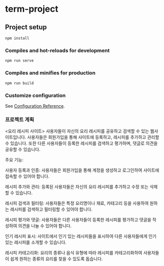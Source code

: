# term-project

## Project setup
```
npm install
```

### Compiles and hot-reloads for development
```
npm run serve
```

### Compiles and minifies for production
```
npm run build
```

### Customize configuration
See [Configuration Reference](https://cli.vuejs.org/config/).


### 프로젝트 계획
<요리 레시피 사이트>
사용자들이 자신의 요리 레시피를 공유하고 검색할 수 있는 웹사이트입니다. 사용자들은 회원가입을 통해 사이트에 등록하고, 레시피를 추가하고 관리할 수 있습니다. 또한 다른 사용자들이 등록한 레시피를 검색하고 평가하며, 댓글로 의견을 공유할 수 있습니다.

주요 기능:

사용자 등록과 인증: 사용자들은 회원가입을 통해 계정을 생성하고 로그인하여 사이트에 접속할 수 있어야 합니다.

레시피 추가와 관리: 등록된 사용자들은 자신의 요리 레시피를 추가하고 수정 또는 삭제할 수 있습니다.

레시피 검색과 필터링: 사용자들은 특정 요리명이나 재료, 카테고리 등을 사용하여 원하는 레시피를 검색하고 필터링할 수 있어야 합니다.

레시피 평가와 댓글: 사용자들은 다른 사용자들이 등록한 레시피를 평가하고 댓글을 작성하여 의견을 나눌 수 있어야 합니다.

인기 레시피 표시: 사이트에서 인기 있는 레시피들을 표시하여 다른 사용자들에게 인기 있는 레시피를 소개할 수 있습니다.

레시피 카테고리화: 요리의 종류나 음식 유형에 따라 레시피를 카테고리화하여 사용자들이 쉽게 원하는 종류의 요리를 찾을 수 있도록 돕습니다.